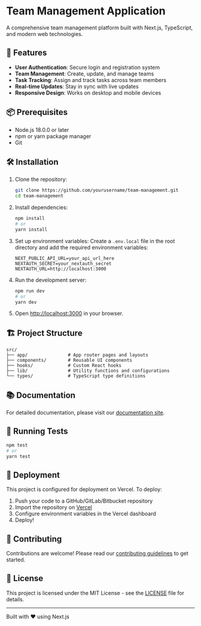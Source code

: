 # Team Management Application

A comprehensive team management platform built with Next.js, TypeScript, and modern web technologies.

## 🚀 Features

- **User Authentication**: Secure login and registration system
- **Team Management**: Create, update, and manage teams
- **Task Tracking**: Assign and track tasks across team members
- **Real-time Updates**: Stay in sync with live updates
- **Responsive Design**: Works on desktop and mobile devices

## 📦 Prerequisites

- Node.js 18.0.0 or later
- npm or yarn package manager
- Git

## 🛠️ Installation

1. Clone the repository:
   ```bash
   git clone https://github.com/yourusername/team-management.git
   cd team-management
   ```

2. Install dependencies:
   ```bash
   npm install
   # or
   yarn install
   ```

3. Set up environment variables:
   Create a `.env.local` file in the root directory and add the required environment variables:
   ```
   NEXT_PUBLIC_API_URL=your_api_url_here
   NEXTAUTH_SECRET=your_nextauth_secret
   NEXTAUTH_URL=http://localhost:3000
   ```

4. Run the development server:
   ```bash
   npm run dev
   # or
   yarn dev
   ```

5. Open [http://localhost:3000](http://localhost:3000) in your browser.

## 🏗️ Project Structure

```
src/
├── app/               # App router pages and layouts
├── components/        # Reusable UI components
├── hooks/             # Custom React hooks
├── lib/               # Utility functions and configurations
└── types/             # TypeScript type definitions
```

## 📚 Documentation

For detailed documentation, please visit our [documentation site](./docs/README.md).

## 🧪 Running Tests

```bash
npm test
# or
yarn test
```

## 🚀 Deployment

This project is configured for deployment on Vercel. To deploy:

1. Push your code to a GitHub/GitLab/Bitbucket repository
2. Import the repository on [Vercel](https://vercel.com/new)
3. Configure environment variables in the Vercel dashboard
4. Deploy!

## 🤝 Contributing

Contributions are welcome! Please read our [contributing guidelines](CONTRIBUTING.md) to get started.

## 📄 License

This project is licensed under the MIT License - see the [LICENSE](LICENSE) file for details.

---

Built with ❤️ using Next.js
